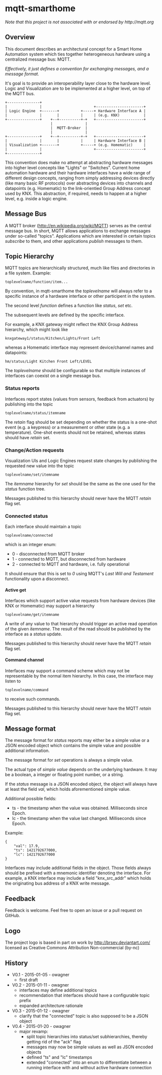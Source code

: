 mqtt-smarthome
==============

_Note that this project is not associated with or endorsed by http://mqtt.org_

Overview
--------
This document describes an architectural concept for a Smart Home Automation system
which ties together heterogeneous hardware using a centralized message bus: MQTT.

_Effectively, it just defines a convention for exchanging messages, and a message format._

It's goal is to provide an interoperability layer close to the hardware level.
Logic and Visualization are to be implemented at a higher level, on top of the MQTT bus.

```
+---------------+                                                          
|               |                        +----------------------+          
| Logic Engine  +-------+          +-----+ Hardware Interface A |          
|               |       |          |     | (e.g. KNX)           |          
+---------------+    +--+----------+-+   +----------------------+          
                     |               |                                     
                     |  MQTT-Broker  |                                     
                     |               |                                     
+---------------+    +--+----------+-+   +----------------------+          
|               |       |          |     | Hardware Interface B |          
| Visualization +-------+          +-----+ (e.g. Homematic)     |          
|               |                        +----------------------+          
+---------------+                                                          
```                                                                           

This convention does make no attempt at abstracting hardware messages into
higher level concepts like "Lights" or "Switches". Current home automation 
hardware and their hardware interfaces have a wide range of different design 
concepts, ranging from simply addressing devices directly (like many basic RF
protocols) over abstracting devices into channels and datapoints
(e.g. Homematic) to the link-orientied Group Address concept used by KNX.
This abstraction, if required, needs to happen at a higher level, e.g.
inside a logic engine. 


Message Bus
-----------
A MQTT broker (http://en.wikipedia.org/wiki/MQTT) serves as the central message bus.
In short, MQTT allows applications to exchange messages under so-called "topics".
Applications which are interested in certain topics _subscribe_ to them,
and other applications _publish_ messages to them.

                                                        
## Topic Hierarchy ##
                                                                           
MQTT topics are hierarchically structured, much like files and directories in a
file system. Example:

    toplevelname/function/item...
    
By convention, in mqtt-smarthome the *toplevelname* will always refer to a specific
instance of a hardware interface or other participent in the system. 

The second level *function* defines a function like _status_, _set_ etc.

The subsequent levels are  defined by the specific interface.

For example, a KNX gateway might reflect the KNX Group Address hierarchy, which
might look like

    knxgateway1/status/Kitchen/Lights/Front Left

whereas a Homematic interface may represent device/channel names and datapoints:

    hm/status/Light Kitchen Front Left/LEVEL

The *toplevelname* should be configurable so that multiple instances of interfaces
can coexist on a single message bus.
    
### Status reports ###
                                                                           
Interfaces report states (values from sensors, feedback from actuators)
by publishing into the topic

    toplevelname/status/itemname

The *retain* flag should be set depending on whether the status is a one-shot
event (e.g. a keypress) or a measurement or other state (e.g. a temperature).
One-shot events should not be retained, whereas states should have *retain*
set.

### Change/Action requests ###

Visualization UIs and Logic Engines request state changes by publishing 
the requested new value into the topic

    toplevelname/set/itemname
 
The _itemname_ hierarchy for _set_ should be the same as the one used for the _status_
function tree.

Messages published to this hierarchy should never have the MQTT *retain* flag set.
          
                                                                           
### Connected status ###
                                                                           
Each interface should maintain a topic 

    toplevelname/connected
    
which is an integer enum:

  * 0 - disconnected from MQTT broker
  * 1 - connected to MQTT, but disconnected from hardware
  * 2 - connected to MQTT and hardware, i.e. fully operational

It should ensure that this is set to _0_ using MQTT's
_Last Will and Testament_ functionality upon a disconnect.
                                                                           

#### Active get ####

Interfaces which support active value requests from hardware
devices (like KNX or Homematic) may support a hierarchy

    toplevelname/get/itemname
    
A write of any value to that hierarchy should trigger an active read
operation of the given _itemname_. The result of the read should be
published by the interface as a _status_ update.

Messages published to this hierarchy should never have the MQTT *retain* 
flag set.


#### Command channel ####

Interfaces may support a command scheme which may not be representable
by the normal item hierarchy. In this case, the interface may listen to

    toplevelname/command

to receive such commands.

Messages published to this hierarchy should never have the MQTT *retain* 
flag set.


Message format
--------------
The message format for _status_ reports may either be a simple
value or a JSON encoded object which contains the simple value
and possible additional information.

The message format for _set_ operations is always a simple value.

The actual type of *simple value* depends on the underlying hardware.
It may be a boolean, a integer or floating point number, or a string.

If the _status_ message is a JSON encoded object, the object will
always have at least the field _val_, which holds aforementioned
simple value.

Additional possible fields:

  * ts - the timestamp when the value was obtained. Milliseconds since Epoch.
  * lc - the timestamp when the value last changed. Milliseconds since Epoch.

Example:

```
{
	"val": 17.9,
	"ts": 1421792677000,
	"lc": 1421792677000
}
```
                                                                          
Interfaces may include additional fields in the object. Those fields
always should be prefixed with a mnemonic identifier denoting the
interface. For example, a KNX interface may include a field
"knx_src_addr" which holds the originating bus address of a KNX write
message.


Feedback
--------
Feedback is welcome. Feel free to open an issue or a pull request
on GitHub.


Logo
----
The project logo is based in part on work by http://brsev.deviantart.com/
licensed as Creative Commons Attribution Non-commercial (by-nc)


History
-------
* V0.1 - 2015-01-05 - owagner
  - first draft
* V0.2 - 2015-01-11 - owagner
  - interfaces may define additional topics
  - recommendation that interfaces should have a configurable topic prefix
  - expanded architecture rationale
* V0.3 - 2015-01-12 - owagner
  - clarify that the "connected" topic is also supposed to be a JSON
    object
* V0.4 - 2015-01-20 - owagner
  - major revamp:
    - split topic hierarchies into status/set subhierarchies, thereby
      getting rid of the "ack" flag
    - messages may now be simple values as well as JSON encoded objects
    - defined "ts" and "lc" timestamps
    - extended "connected" into an enum to differentiate between
      a running interface with and without active hardware connection
    
  
  
